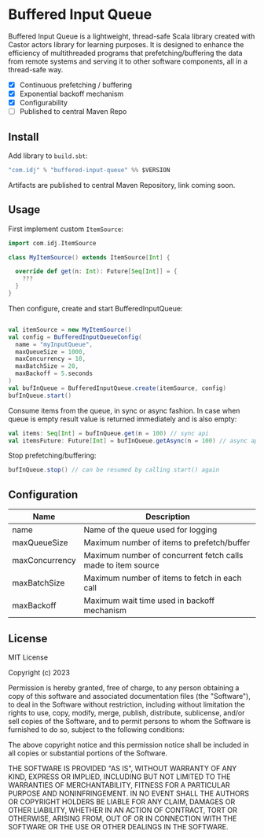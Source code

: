 # Buffered Input Queue

Buffered Input Queue is a lightweight, thread-safe Scala library created with Castor actors library for learning purposes. 
It is designed to enhance the efficiency of multithreaded programs that prefetching/buffering the data from remote systems
and serving it to other software components, all in a thread-safe way.

- [x] Continuous prefetching / buffering
- [x] Exponential backoff mechanism
- [x] Configurability
- [ ] Published to central Maven Repo

## Install

Add library to `build.sbt`:

```scala
"com.idj" % "buffered-input-queue" %% $VERSION
```
Artifacts are published to central Maven Repository, link coming soon.

## Usage

First implement custom `ItemSource`:

```scala
import com.idj.ItemSource

class MyItemSource() extends ItemSource[Int] {

  override def get(n: Int): Future[Seq[Int]] = {
    ???
  }
}
```

Then configure, create and start BufferedInputQueue:

```scala 

val itemSource = new MyItemSource()
val config = BufferedInputQueueConfig(
  name = "myInputQueue",
  maxQueueSize = 1000,
  maxConcurrency = 10,
  maxBatchSize = 20,
  maxBackoff = 5.seconds
)
val bufInQueue = BufferedInputQueue.create(itemSource, config)
bufInQueue.start()
```

Consume items from the queue, in sync or async fashion. In case when queue is empty result value is returned
immediately and is also empty:

```scala
val items: Seq[Int] = bufInQueue.get(n = 100) // sync api
val itemsFuture: Future[Int] = bufInQueue.getAsync(n = 100) // async api
```

Stop prefetching/buffering:
```scala
bufInQueue.stop() // can be resumed by calling start() again
```

## Configuration

| Name           | Description                                                  |
|----------------|--------------------------------------------------------------|
| name           | Name of the queue used for logging                           |
| maxQueueSize   | Maximum number of items to prefetch/buffer                   |
| maxConcurrency | Maximum number of concurrent fetch calls made to item source |
| maxBatchSize   | Maximum number of items to fetch in each call                |
| maxBackoff     | Maximum wait time used in backoff mechanism                  |

## License

MIT License

Copyright (c) 2023

Permission is hereby granted, free of charge, to any person obtaining a copy
of this software and associated documentation files (the "Software"), to deal
in the Software without restriction, including without limitation the rights
to use, copy, modify, merge, publish, distribute, sublicense, and/or sell
copies of the Software, and to permit persons to whom the Software is
furnished to do so, subject to the following conditions:

The above copyright notice and this permission notice shall be included in all
copies or substantial portions of the Software.

THE SOFTWARE IS PROVIDED "AS IS", WITHOUT WARRANTY OF ANY KIND, EXPRESS OR
IMPLIED, INCLUDING BUT NOT LIMITED TO THE WARRANTIES OF MERCHANTABILITY,
FITNESS FOR A PARTICULAR PURPOSE AND NONINFRINGEMENT. IN NO EVENT SHALL THE
AUTHORS OR COPYRIGHT HOLDERS BE LIABLE FOR ANY CLAIM, DAMAGES OR OTHER
LIABILITY, WHETHER IN AN ACTION OF CONTRACT, TORT OR OTHERWISE, ARISING FROM,
OUT OF OR IN CONNECTION WITH THE SOFTWARE OR THE USE OR OTHER DEALINGS IN THE
SOFTWARE.
